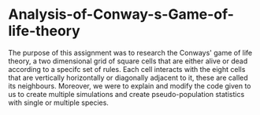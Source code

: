 # Analysis-of-Conway-s-Game-of-life-theory

The purpose of this assignment was to research the Conways' game of life theory,
a two dimensional grid of square cells that are either alive or dead according to
a specifc set of rules. Each cell interacts with the eight cells that are vertically
horizontally or diagonally adjacent to it, these are called its neighbours.
Moreover, we were to explain and modify the code given to us to create multiple
simulations and create pseudo-population statistics with single or multiple
species.

